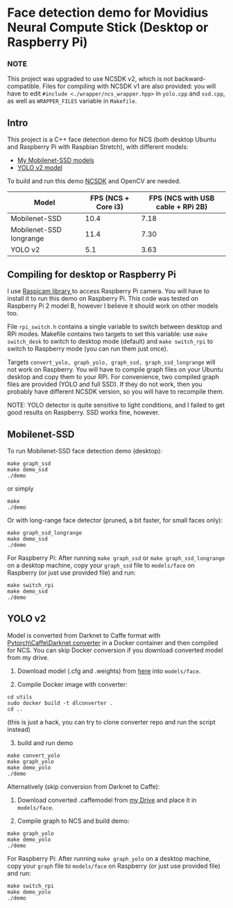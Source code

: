 # Face detection demo for Movidius Neural Compute Stick (Desktop or Raspberry Pi)

### NOTE
This project was upgraded to use NCSDK v2, which is not backward-compatible. Files for compiling with NCSDK v1 are also provided: you will have to edit `#include <./wrapper/ncs_wrapper.hpp>` in `yolo.cpp` and `ssd.cpp`, as well as `WRAPPER_FILES` variable in `Makefile`.

## Intro

This project is a C++ face detection demo for NCS (both desktop Ubuntu and Raspberry Pi with Raspbian Stretch), with different models: 
* <a href="https://github.com/BeloborodovDS/MobilenetSSDFace" target="_blank"> My Mobilenet-SSD models</a>
* <a href="https://github.com/dannyblueliu/YOLO-version-2-Face-detection" target="_blank"> YOLO v2 model </a> 


To build and run this demo <a href="https://developer.movidius.com/start" target="_blank">NCSDK</a> and OpenCV are needed.

| Model 		| FPS (NCS + Core i3) | FPS (NCS with USB cable + RPi 2B) |
|---			|---		|---|
|Mobilenet-SSD		|10.4		|7.18|
|Mobilenet-SSD longrange|11.4		|7.30|
|YOLO v2		|5.1		|3.63|

## Compiling for desktop or Raspberry Pi

I use <a href="http://www.uco.es/investiga/grupos/ava/node/40" target="_blank"> Raspicam library </a> to access Raspberry Pi camera. You will have to install it to run this demo on Raspberry Pi.
This code was tested on Raspberry Pi 2 model B, however I believe it should work on other models too.

File `rpi_switch.h` contains a single variable to switch between desktop and RPi modes. 
Makefile contains two targets to set this variable: use `make switch_desk` to switch to desktop mode (default) and `make switch_rpi` to switch to Raspberry mode (you can run them just once).

Targets `convert_yolo, graph_yolo, graph_ssd, graph_ssd_longrange` will not work on Raspberry. You will have to compile graph files on your Ubuntu desktop and copy them to your RPi.
For convenience, two compiled graph files are provided (YOLO and full SSD). If they do not work, then you probably have different NCSDK version, so you will have to recompile them.

NOTE: YOLO detector is quite sensitive to light conditions, and I failed to get good results on Raspberry. SSD works fine, however.

## Mobilenet-SSD

To run Mobilenet-SSD face detection demo (desktop):
~~~
make graph_ssd
make demo_ssd
./demo
~~~

or simply
~~~
make
./demo
~~~

Or with long-range face detector (pruned, a bit faster, for small faces only):
~~~
make graph_ssd_longrange
make demo_ssd
./demo
~~~

For Raspberry Pi:
After running `make graph_ssd` or `make graph_ssd_longrange` on a desktop machine, copy your `graph_ssd` file to `models/face` on Raspberry (or just use provided file) and run:
~~~
make switch_rpi
make demo_ssd
./demo
~~~ 

## YOLO v2

Model is converted from Darknet to Caffe format with <a href="https://github.com/marvis/pytorch-caffe-darknet-convert" target="_blank">Pytorch\Caffe\Darknet converter</a> in a Docker container and then compiled for NCS. You can skip Docker conversion if you download converted model from my drive.

1. Download model (.cfg and .weights) from <a href="https://github.com/dannyblueliu/YOLO-version-2-Face-detection" target="_blank">here</a> into `models/face`.

2. Compile Docker image with converter:
~~~
cd utils
sudo docker build -t dlconverter .
cd ..
~~~
(this is just a hack, you can try to clone converter repo and run the script instead)

3. build and run demo
~~~
make convert_yolo
make graph_yolo
make demo_yolo
./demo
~~~

Alternatively (skip conversion from Darknet to Caffe):

1. Download converted .caffemodel from <a href="https://drive.google.com/open?id=17PgRAkMLrhFORCEqefdZEHKoPHXmduZJ" target="_blank">my Drive</a> and place it in `models/face`.

2. Compile graph to NCS and build demo:
~~~
make graph_yolo
make demo_yolo
./demo
~~~

For Raspberry Pi:
After running `make graph_yolo` on a desktop machine, copy your `graph` file to `models/face` on Raspberry (or just use provided file) and run:
~~~
make switch_rpi
make demo_yolo
./demo
~~~ 


